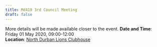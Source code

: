 ```yaml
---
title: Md410 3rd Council Meeting
draft: false
---
```


More details will be made available closer to the event.
**Date and Time**: Friday 01 May 2020, 09:00-12:00 \
**Location**: [North Durban Lions Clubhouse](http://northdurbanlions.org.za/club-details/meetings-and-location)
